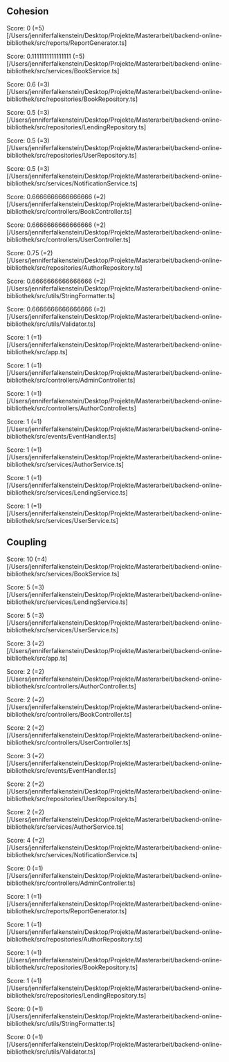 ## Cohesion
Score: 0 (=5) [/Users/jenniferfalkenstein/Desktop/Projekte/Masterarbeit/backend-online-bibliothek/src/reports/ReportGenerator.ts] 

Score: 0.1111111111111111 (=5) [/Users/jenniferfalkenstein/Desktop/Projekte/Masterarbeit/backend-online-bibliothek/src/services/BookService.ts] 

Score: 0.6 (=3) [/Users/jenniferfalkenstein/Desktop/Projekte/Masterarbeit/backend-online-bibliothek/src/repositories/BookRepository.ts] 

Score: 0.5 (=3) [/Users/jenniferfalkenstein/Desktop/Projekte/Masterarbeit/backend-online-bibliothek/src/repositories/LendingRepository.ts] 

Score: 0.5 (=3) [/Users/jenniferfalkenstein/Desktop/Projekte/Masterarbeit/backend-online-bibliothek/src/repositories/UserRepository.ts] 

Score: 0.5 (=3) [/Users/jenniferfalkenstein/Desktop/Projekte/Masterarbeit/backend-online-bibliothek/src/services/NotificationService.ts] 

Score: 0.6666666666666666 (=2) [/Users/jenniferfalkenstein/Desktop/Projekte/Masterarbeit/backend-online-bibliothek/src/controllers/BookController.ts] 

Score: 0.6666666666666666 (=2) [/Users/jenniferfalkenstein/Desktop/Projekte/Masterarbeit/backend-online-bibliothek/src/controllers/UserController.ts] 

Score: 0.75 (=2) [/Users/jenniferfalkenstein/Desktop/Projekte/Masterarbeit/backend-online-bibliothek/src/repositories/AuthorRepository.ts] 

Score: 0.6666666666666666 (=2) [/Users/jenniferfalkenstein/Desktop/Projekte/Masterarbeit/backend-online-bibliothek/src/utils/StringFormatter.ts] 

Score: 0.6666666666666666 (=2) [/Users/jenniferfalkenstein/Desktop/Projekte/Masterarbeit/backend-online-bibliothek/src/utils/Validator.ts] 

Score: 1 (=1) [/Users/jenniferfalkenstein/Desktop/Projekte/Masterarbeit/backend-online-bibliothek/src/app.ts] 

Score: 1 (=1) [/Users/jenniferfalkenstein/Desktop/Projekte/Masterarbeit/backend-online-bibliothek/src/controllers/AdminController.ts] 

Score: 1 (=1) [/Users/jenniferfalkenstein/Desktop/Projekte/Masterarbeit/backend-online-bibliothek/src/controllers/AuthorController.ts] 

Score: 1 (=1) [/Users/jenniferfalkenstein/Desktop/Projekte/Masterarbeit/backend-online-bibliothek/src/events/EventHandler.ts] 

Score: 1 (=1) [/Users/jenniferfalkenstein/Desktop/Projekte/Masterarbeit/backend-online-bibliothek/src/services/AuthorService.ts] 

Score: 1 (=1) [/Users/jenniferfalkenstein/Desktop/Projekte/Masterarbeit/backend-online-bibliothek/src/services/LendingService.ts] 

Score: 1 (=1) [/Users/jenniferfalkenstein/Desktop/Projekte/Masterarbeit/backend-online-bibliothek/src/services/UserService.ts] 
## Coupling
Score: 10 (=4) [/Users/jenniferfalkenstein/Desktop/Projekte/Masterarbeit/backend-online-bibliothek/src/services/BookService.ts] 

Score: 5 (=3) [/Users/jenniferfalkenstein/Desktop/Projekte/Masterarbeit/backend-online-bibliothek/src/services/LendingService.ts] 

Score: 5 (=3) [/Users/jenniferfalkenstein/Desktop/Projekte/Masterarbeit/backend-online-bibliothek/src/services/UserService.ts] 

Score: 3 (=2) [/Users/jenniferfalkenstein/Desktop/Projekte/Masterarbeit/backend-online-bibliothek/src/app.ts] 

Score: 2 (=2) [/Users/jenniferfalkenstein/Desktop/Projekte/Masterarbeit/backend-online-bibliothek/src/controllers/AuthorController.ts] 

Score: 2 (=2) [/Users/jenniferfalkenstein/Desktop/Projekte/Masterarbeit/backend-online-bibliothek/src/controllers/BookController.ts] 

Score: 2 (=2) [/Users/jenniferfalkenstein/Desktop/Projekte/Masterarbeit/backend-online-bibliothek/src/controllers/UserController.ts] 

Score: 3 (=2) [/Users/jenniferfalkenstein/Desktop/Projekte/Masterarbeit/backend-online-bibliothek/src/events/EventHandler.ts] 

Score: 2 (=2) [/Users/jenniferfalkenstein/Desktop/Projekte/Masterarbeit/backend-online-bibliothek/src/repositories/UserRepository.ts] 

Score: 2 (=2) [/Users/jenniferfalkenstein/Desktop/Projekte/Masterarbeit/backend-online-bibliothek/src/services/AuthorService.ts] 

Score: 4 (=2) [/Users/jenniferfalkenstein/Desktop/Projekte/Masterarbeit/backend-online-bibliothek/src/services/NotificationService.ts] 

Score: 0 (=1) [/Users/jenniferfalkenstein/Desktop/Projekte/Masterarbeit/backend-online-bibliothek/src/controllers/AdminController.ts] 

Score: 1 (=1) [/Users/jenniferfalkenstein/Desktop/Projekte/Masterarbeit/backend-online-bibliothek/src/reports/ReportGenerator.ts] 

Score: 1 (=1) [/Users/jenniferfalkenstein/Desktop/Projekte/Masterarbeit/backend-online-bibliothek/src/repositories/AuthorRepository.ts] 

Score: 1 (=1) [/Users/jenniferfalkenstein/Desktop/Projekte/Masterarbeit/backend-online-bibliothek/src/repositories/BookRepository.ts] 

Score: 1 (=1) [/Users/jenniferfalkenstein/Desktop/Projekte/Masterarbeit/backend-online-bibliothek/src/repositories/LendingRepository.ts] 

Score: 0 (=1) [/Users/jenniferfalkenstein/Desktop/Projekte/Masterarbeit/backend-online-bibliothek/src/utils/StringFormatter.ts] 

Score: 0 (=1) [/Users/jenniferfalkenstein/Desktop/Projekte/Masterarbeit/backend-online-bibliothek/src/utils/Validator.ts] 

